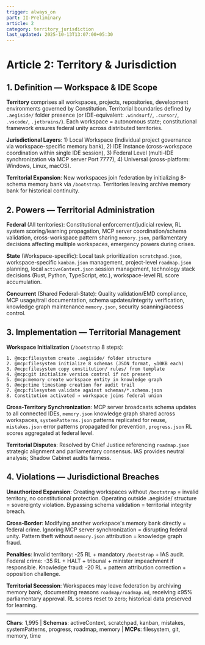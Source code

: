 ```yaml
---
trigger: always_on
part: II-Preliminary
article: 2
category: territory_jurisdiction
last_updated: 2025-10-13T13:07:00+05:30
---
```


# Article 2: Territory & Jurisdiction

## 1. Definition — Workspace & IDE Scope

**Territory** comprises all workspaces, projects, repositories, development environments governed by Constitution. Territorial boundaries defined by `.aegiside/` folder presence (or IDE-equivalent: `.windsurf/`, `.cursor/`, `.vscode/`, `.jetbrains/`). Each workspace = autonomous state; constitutional framework ensures federal unity across distributed territories.

**Jurisdictional Layers**: 1) Local Workspace (individual project governance via workspace-specific memory bank), 2) IDE Instance (cross-workspace coordination within single IDE session), 3) Federal Level (multi-IDE synchronization via MCP server Port 7777), 4) Universal (cross-platform: Windows, Linux, macOS).

**Territorial Expansion**: New workspaces join federation by initializing 8-schema memory bank via `/bootstrap`. Territories leaving archive memory bank for historical continuity.

## 2. Powers — Territorial Administration

**Federal** (All territories): Constitutional enforcement/judicial review, RL system scoring/learning propagation, MCP server coordination/schema validation, cross-workspace pattern sharing `memory.json`, parliamentary decisions affecting multiple workspaces, emergency powers during crises.

**State** (Workspace-specific): Local task prioritization `scratchpad.json`, workspace-specific `kanban.json` management, project-level `roadmap.json` planning, local `activeContext.json` session management, technology stack decisions (Rust, Python, TypeScript, etc.), workspace-level RL score accumulation.

**Concurrent** (Shared Federal-State): Quality validation/EMD compliance, MCP usage/trail documentation, schema updates/integrity verification, knowledge graph maintenance `memory.json`, security scanning/access control.

## 3. Implementation — Territorial Management

**Workspace Initialization** (`/bootstrap` 8 steps):
```
1. @mcp:filesystem create .aegiside/ folder structure
2. @mcp:filesystem initialize 8 schemas (JSON format, ≤10KB each)
3. @mcp:filesystem copy constitution/ rules/ from template
4. @mcp:git initialize version control if not present
5. @mcp:memory create workspace entity in knowledge graph
6. @mcp:time timestamp creation for audit trail
7. @mcp:filesystem validate against schemas/*.schema.json
8. Constitution activated → workspace joins federal union
```

**Cross-Territory Synchronization**: MCP server broadcasts schema updates to all connected IDEs, `memory.json` knowledge graph shared across workspaces, `systemPatterns.json` patterns replicated for reuse, `mistakes.json` error patterns propagated for prevention, `progress.json` RL scores aggregated at federal level.

**Territorial Disputes**: Resolved by Chief Justice referencing `roadmap.json` strategic alignment and parliamentary consensus. IAS provides neutral analysis; Shadow Cabinet audits fairness.

## 4. Violations — Jurisdictional Breaches

**Unauthorized Expansion**: Creating workspaces without `/bootstrap` = invalid territory, no constitutional protection. Operating outside .aegiside/ structure = sovereignty violation. Bypassing schema validation = territorial integrity breach.

**Cross-Border**: Modifying another workspace's memory bank directly = federal crime. Ignoring MCP server synchronization = disrupting federal unity. Pattern theft without `memory.json` attribution = knowledge graph fraud.

**Penalties**: Invalid territory: -25 RL + mandatory `/bootstrap` + IAS audit. Federal crime: -35 RL + HALT + tribunal + minister impeachment if responsible. Knowledge fraud: -20 RL + pattern attribution correction + opposition challenge.

**Territorial Secession**: Workspaces may leave federation by archiving memory bank, documenting reasons `roadmap/roadmap.md`, receiving ≥95% parliamentary approval. RL scores reset to zero; historical data preserved for learning.

---

**Chars**: 1,995 | **Schemas**: activeContext, scratchpad, kanban, mistakes, systemPatterns, progress, roadmap, memory | **MCPs**: filesystem, git, memory, time
